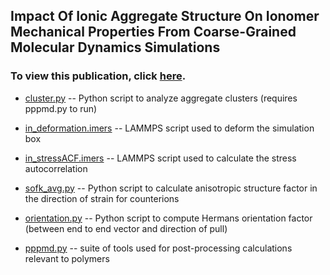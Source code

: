 ## Impact Of Ionic Aggregate Structure On Ionomer Mechanical Properties From Coarse-Grained Molecular Dynamics Simulations
### To view this publication, click [here](https://aip.scitation.org/doi/10.1063/1.4985904). 


- [cluster.py](https://github.com/hall-polymers/published-work/blob/master/2017-sampath2017impact/cluster.py)  -- Python script to analyze aggregate clusters (requires pppmd.py to run)

- [in_deformation.imers](https://github.com/hall-polymers/published-work/blob/master/2017-sampath2017impact/in_deformation.imers) -- LAMMPS script used to deform the simulation box

- [in_stressACF.imers](https://github.com/hall-polymers/published-work/blob/master/2017-sampath2017impact/in_stressacf.imers) -- LAMMPS script used to calculate the stress autocorrelation

- [sofk_avg.py](https://github.com/hall-polymers/published-work/blob/master/2017-sampath2017impact/sofk_avg.py) -- Python script to calculate anisotropic structure factor in the direction of strain for counterions

- [orientation.py](https://github.com/hall-polymers/published-work/blob/master/2017-sampath2017impact/orientation.py) -- Python script to compute Hermans orientation factor (between end to end vector and direction of pull)

- [pppmd.py](https://github.com/hall-polymers/published-work/blob/master/2017-sampath2017impact/pppmd.py) -- suite of tools used for post-processing calculations relevant to polymers
